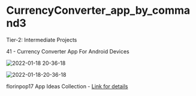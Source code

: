 # CurrencyConverter_app_by_command3

Tier-2: Intermediate Projects

41 - Currency Converter App For Android Devices

![2022-01-18 20-36-18](https://user-images.githubusercontent.com/50905347/149989855-935385d6-7eac-4f86-a2cd-ade90bcd0aa8.gif)

![2022-01-18-20-36-18](https://user-images.githubusercontent.com/50905347/149990243-2345c936-03c9-4272-8436-af5f9aa95be6.gif)

florinpop17 App Ideas Collection - [Link for details](https://github.com/florinpop17/app-ideas)
